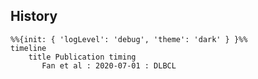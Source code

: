 ## History
```mermaid
%%{init: { 'logLevel': 'debug', 'theme': 'dark' } }%%
timeline
    title Publication timing
       Fan et al : 2020-07-01 : DLBCL
```

